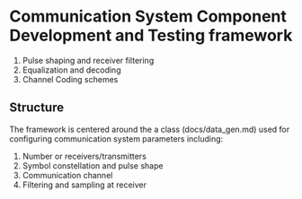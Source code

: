 # Communication System Component Development and Testing framework


1.  Pulse shaping and receiver filtering
2.  Equalization and decoding
3.  Channel Coding schemes


## Structure
The framework is centered around the a class (docs/data_gen.md) used for configuring communication system parameters including:
1.  Number or receivers/transmitters
2.  Symbol constellation and pulse shape
3.  Communication channel
4.  Filtering and sampling at receiver
